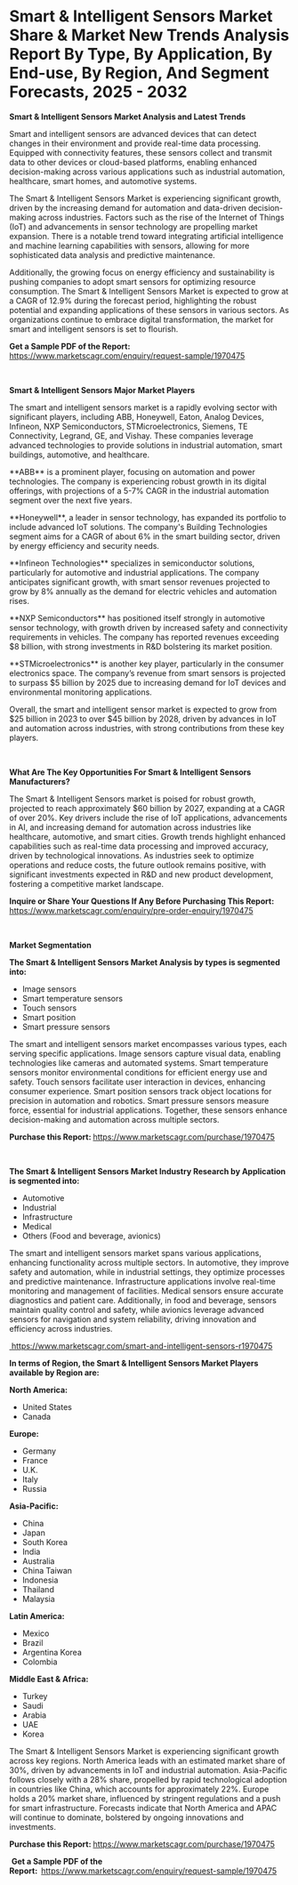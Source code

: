 <p><h1>Smart & Intelligent Sensors Market Share & Market New Trends Analysis Report By Type, By Application, By End-use, By Region, And Segment Forecasts, 2025 - 2032</h1></p><p><strong>Smart & Intelligent Sensors Market Analysis and Latest Trends</strong></p>
<p><p>Smart and intelligent sensors are advanced devices that can detect changes in their environment and provide real-time data processing. Equipped with connectivity features, these sensors collect and transmit data to other devices or cloud-based platforms, enabling enhanced decision-making across various applications such as industrial automation, healthcare, smart homes, and automotive systems.</p><p>The Smart & Intelligent Sensors Market is experiencing significant growth, driven by the increasing demand for automation and data-driven decision-making across industries. Factors such as the rise of the Internet of Things (IoT) and advancements in sensor technology are propelling market expansion. There is a notable trend toward integrating artificial intelligence and machine learning capabilities with sensors, allowing for more sophisticated data analysis and predictive maintenance.</p><p>Additionally, the growing focus on energy efficiency and sustainability is pushing companies to adopt smart sensors for optimizing resource consumption. The Smart & Intelligent Sensors Market is expected to grow at a CAGR of 12.9% during the forecast period, highlighting the robust potential and expanding applications of these sensors in various sectors. As organizations continue to embrace digital transformation, the market for smart and intelligent sensors is set to flourish.</p></p>
<p><strong>Get a Sample PDF of the Report:&nbsp;</strong> <a href="https://www.marketscagr.com/enquiry/request-sample/1970475?utm_campaign=3670&utm_medium=2&utm_source=Github&utm_content=ia&utm_term=15042025&utm_id=smart-intelligent-sensors">https://www.marketscagr.com/enquiry/request-sample/1970475</a></p>
<p>&nbsp;</p>
<p><strong>Smart & Intelligent Sensors Major Market Players</strong></p>
<p><p>The smart and intelligent sensors market is a rapidly evolving sector with significant players, including ABB, Honeywell, Eaton, Analog Devices, Infineon, NXP Semiconductors, STMicroelectronics, Siemens, TE Connectivity, Legrand, GE, and Vishay. These companies leverage advanced technologies to provide solutions in industrial automation, smart buildings, automotive, and healthcare.</p><p>**ABB** is a prominent player, focusing on automation and power technologies. The company is experiencing robust growth in its digital offerings, with projections of a 5-7% CAGR in the industrial automation segment over the next five years.</p><p>**Honeywell**, a leader in sensor technology, has expanded its portfolio to include advanced IoT solutions. The company's Building Technologies segment aims for a CAGR of about 6% in the smart building sector, driven by energy efficiency and security needs.</p><p>**Infineon Technologies** specializes in semiconductor solutions, particularly for automotive and industrial applications. The company anticipates significant growth, with smart sensor revenues projected to grow by 8% annually as the demand for electric vehicles and automation rises.</p><p>**NXP Semiconductors** has positioned itself strongly in automotive sensor technology, with growth driven by increased safety and connectivity requirements in vehicles. The company has reported revenues exceeding $8 billion, with strong investments in R&D bolstering its market position.</p><p>**STMicroelectronics** is another key player, particularly in the consumer electronics space. The company’s revenue from smart sensors is projected to surpass $5 billion by 2025 due to increasing demand for IoT devices and environmental monitoring applications.</p><p>Overall, the smart and intelligent sensor market is expected to grow from $25 billion in 2023 to over $45 billion by 2028, driven by advances in IoT and automation across industries, with strong contributions from these key players.</p></p>
<p>&nbsp;</p>
<p><strong>What Are The Key Opportunities For Smart & Intelligent Sensors Manufacturers?</strong></p>
<p><p>The Smart & Intelligent Sensors market is poised for robust growth, projected to reach approximately $60 billion by 2027, expanding at a CAGR of over 20%. Key drivers include the rise of IoT applications, advancements in AI, and increasing demand for automation across industries like healthcare, automotive, and smart cities. Growth trends highlight enhanced capabilities such as real-time data processing and improved accuracy, driven by technological innovations. As industries seek to optimize operations and reduce costs, the future outlook remains positive, with significant investments expected in R&D and new product development, fostering a competitive market landscape.</p></p>
<p><strong>Inquire or Share Your Questions If Any Before Purchasing This Report:</strong> <a href="https://www.marketscagr.com/enquiry/pre-order-enquiry/1970475?utm_campaign=3670&utm_medium=2&utm_source=Github&utm_content=ia&utm_term=15042025&utm_id=smart-intelligent-sensors">https://www.marketscagr.com/enquiry/pre-order-enquiry/1970475</a></p>
<p>&nbsp;</p>
<p><strong>Market Segmentation</strong></p>
<p><strong>The Smart & Intelligent Sensors Market Analysis by types is segmented into:</strong></p>
<p><ul><li>Image sensors</li><li>Smart temperature sensors</li><li>Touch sensors</li><li>Smart position</li><li>Smart pressure sensors</li></ul></p>
<p><p>The smart and intelligent sensors market encompasses various types, each serving specific applications. Image sensors capture visual data, enabling technologies like cameras and automated systems. Smart temperature sensors monitor environmental conditions for efficient energy use and safety. Touch sensors facilitate user interaction in devices, enhancing consumer experience. Smart position sensors track object locations for precision in automation and robotics. Smart pressure sensors measure force, essential for industrial applications. Together, these sensors enhance decision-making and automation across multiple sectors.</p></p>
<p><strong>Purchase this Report:&nbsp;</strong><a href="https://www.marketscagr.com/purchase/1970475?utm_campaign=3670&utm_medium=2&utm_source=Github&utm_content=ia&utm_term=15042025&utm_id=smart-intelligent-sensors">https://www.marketscagr.com/purchase/1970475</a></p>
<p>&nbsp;</p>
<p><strong>The Smart & Intelligent Sensors Market Industry Research by Application is segmented into:</strong></p>
<p><ul><li>Automotive</li><li>Industrial</li><li>Infrastructure</li><li>Medical</li><li>Others (Food and beverage, avionics)</li></ul></p>
<p><p>The smart and intelligent sensors market spans various applications, enhancing functionality across multiple sectors. In automotive, they improve safety and automation, while in industrial settings, they optimize processes and predictive maintenance. Infrastructure applications involve real-time monitoring and management of facilities. Medical sensors ensure accurate diagnostics and patient care. Additionally, in food and beverage, sensors maintain quality control and safety, while avionics leverage advanced sensors for navigation and system reliability, driving innovation and efficiency across industries.</p></p>
<p><a href="https://www.marketscagr.com/smart-and-intelligent-sensors-r1970475?utm_campaign=3670&utm_medium=2&utm_source=Github&utm_content=ia&utm_term=15042025&utm_id=smart-intelligent-sensors">&nbsp;https://www.marketscagr.com/smart-and-intelligent-sensors-r1970475</a></p>
<p><strong>In terms of Region, the Smart & Intelligent Sensors Market Players available by Region are:</strong></p>
<p>
    <p> <strong> North America: </strong>
        <ul>
            <li>United States</li>
            <li>Canada</li>
        </ul>
        </p> 
    <p> <strong> Europe: </strong>
        <ul>
            <li>Germany</li>
            <li>France</li>
            <li>U.K.</li>
            <li>Italy</li>
            <li>Russia</li>
        </ul>
        </p> 
    <p> <strong> Asia-Pacific: </strong>
        <ul>
            <li>China</li>
            <li>Japan</li>
            <li>South Korea</li>
            <li>India</li>
            <li>Australia</li>
            <li>China Taiwan</li>
            <li>Indonesia</li>
            <li>Thailand</li>
            <li>Malaysia</li>
        </ul>
        </p> 
    <p> <strong> Latin America: </strong>
        <ul>
            <li>Mexico</li>
            <li>Brazil</li>
            <li>Argentina Korea</li>
            <li>Colombia</li>
        </ul>
        </p> 
    <p> <strong> Middle East & Africa: </strong>
        <ul>
            <li>Turkey</li>
            <li>Saudi</li>
            <li>Arabia</li>
            <li>UAE</li>
            <li>Korea</li>
        </ul>
    </p>
    </p>
<p><p>The Smart & Intelligent Sensors Market is experiencing significant growth across key regions. North America leads with an estimated market share of 30%, driven by advancements in IoT and industrial automation. Asia-Pacific follows closely with a 28% share, propelled by rapid technological adoption in countries like China, which accounts for approximately 22%. Europe holds a 20% market share, influenced by stringent regulations and a push for smart infrastructure. Forecasts indicate that North America and APAC will continue to dominate, bolstered by ongoing innovations and investments.</p></p>
<p><strong>Purchase this Report: </strong><a href="https://www.marketscagr.com/purchase/1970475?utm_campaign=3670&utm_medium=2&utm_source=Github&utm_content=ia&utm_term=15042025&utm_id=smart-intelligent-sensors">https://www.marketscagr.com/purchase/1970475</a></p>
<p>&nbsp;<strong>Get a Sample PDF of the Report:&nbsp;&nbsp;</strong><a href="https://www.marketscagr.com/enquiry/request-sample/1970475?utm_campaign=3670&utm_medium=2&utm_source=Github&utm_content=ia&utm_term=15042025&utm_id=smart-intelligent-sensors">https://www.marketscagr.com/enquiry/request-sample/1970475</a></p>
<p><strong></strong></p>
<p><p></p><p></p><p></p></p>